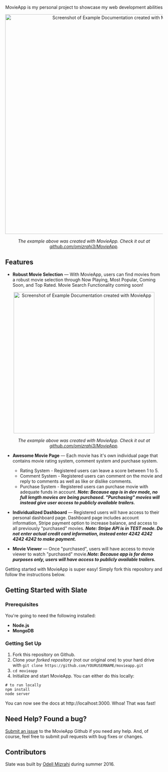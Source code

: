 <p align="center">

</p>

<p align="center">MovieApp is my personal project to showcase my web development abilities</p>

<p align="center"><img src="https://cloud.githubusercontent.com/assets/12486675/18808630/074f78dc-8235-11e6-8551-5b323850ab03.png" width=700 alt="Screenshot of Example Documentation created with MovieApp"></p>

<p align="center"><em>The example above was created with MovieApp. Check it out at <a href="https://github.com/omizrahi3/MovieApp">github.com/omizrahi3/MovieApp</a>.</em></p>

Features
------------
* **Robust Movie Selection** — With MovieApp, users can find movies from a robust movie selection through Now Playing, Most Popular, Coming Soon, and Top Rated. Movie Search Functionality coming soon!

<p align="center"><img src="https://cloud.githubusercontent.com/assets/12486675/18808682/de924c24-8236-11e6-925b-9df9c92b10f1.png" width=450 alt="Screenshot of Example Documentation created with MovieApp"></p>

<p align="center"><em>The example above was created with MovieApp. Check it out at <a href="https://github.com/omizrahi3/MovieApp">github.com/omizrahi3/MovieApp</a>.</em></p>

* **Awesome Movie Page** — Each movie has it's own individual page that contains movie rating system, comment system and purchase system.
	* Rating System - Registered users can leave a score between 1 to 5.
	* Comment System - Registered users can comment on the movie and reply to comments as well as like or dislike comments.
	* Purchase System - Registered users can purchase movie with adequate funds in account. ***Note: Because app is in dev mode, no full length movies are being purchased. "Purchasing" movies will instead give user access to publicly available trailers.***

* **Individualized Dashboard** — Registered users will have access to their personal dashboard page. Dashboard page includes account information, Stripe payment option to increase balance, and access to all previously "purchased" movies. ***Note: Stripe API is in TEST mode. Do not enter actual credit card information, instead enter 4242 4242 4242 4242 to make payment.***

* **Movie Viewer** — Once "purchased", users will have access to movie viewer to watch "purchased" movie.***Note: Because app is for demo purposes only, users will have access to publicly available trailers.***

Getting started with MovieApp is super easy! Simply fork this repository and follow the instructions below.

Getting Started with Slate
------------------------------

### Prerequisites

You're going to need the following installed:

 - **Node.js**
 - **MongoDB**

### Getting Set Up

1. Fork this repository on Github.
2. Clone *your forked repository* (not our original one) to your hard drive with `git clone https://github.com/YOURUSERNAME/movieapp.git`
3. `cd movieapp`
4. Initialize and start MovieApp. You can either do this locally:

```shell
# to run locally
npm install
node server

```

You can now see the docs at http://localhost:3000. Whoa! That was fast!



Need Help? Found a bug?
--------------------

[Submit an issue](https://github.com/omizrahi3/movieapp/issues) to the MovieApp Github if you need any help. And, of course, feel free to submit pull requests with bug fixes or changes.

Contributors
--------------------

Slate was built by [Odell Mizrahi](https://github.com/omizrahi3) during summer 2016.
